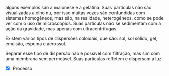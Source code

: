alguns exemplos são a maionese e a gelatina. Suas partículas não são visualizadas a olho nu, por isso muitas vezes são confundidas com sistemas homogêneos, mas são, na realidade, heterogêneos, como se pode ver com o uso de microscópios. Suas partículas não se sedimentam com a ação da gravidade, mas apenas com ultracentrífugas.

Existem vários tipos de dispersões coloidais, que são: sol, sol sólido, gel, emulsão, espuma e aerossol.

Separar esse tipo de dispersão não é possível com filtração, mas sim com uma membrana semipermeável. Suas partículas refletem e dispersam a luz.
- [x] Processo
